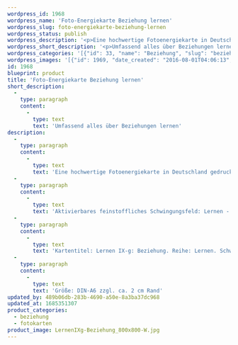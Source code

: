 ```yaml
---
wordpress_id: 1968
wordpress_name: 'Foto-Energiekarte Beziehung lernen'
wordpress_slug: foto-energiekarte-beziehung-lernen
wordpress_status: publish
wordpress_description: '<p>Eine hochwertige Fotoenergiekarte in Deutschland gedruckt und in Handarbeit laminiert. Sie ist in Postkartengröße (DIN-A6) gut zu transportieren und kann auch auf den Körper aufgelegt werden.</p><p>Aktivierbares feinstoffliches Schwingungsfeld: Lernen - Beziehung - Stimmige Kontakte: (Neu) lernen, was Beziehung ist, was Sie uns bedeutet bzw. welche Bedeutungen unsere verschiedenen Beziehungen für uns haben und wie sie ideal aussehen (Arbeitsbeziehungen, private tiefergehende Beziehungen, kurze und lange Beziehungen usw.). Auch die Beziehung zu uns selbst ist hier inbegriffen.</p><p>Kartentitel: Lernen IX-g: Beziehung. Reihe: Lernen. Schwingungsebene: Grün.</p><p>Größe: DIN-A6 zzgl. ca. 2 cm Rand<br />Andere Formate sind individuell für Sie innerhalb weniger Tage herstellbar. Bitte kontaktieren Sie uns hierfür unter <a href="mailto:info@elvedenverlag.de">info@elvedenverlag.de</a>.</p><p><a href="https://my.feenbaum.de/anwendung-energiebilder-foto-laminiert/">Anwendungshinweise</a>      <a href="https://my.feenbaum.de/produktinformationen-fotokarten/">Produktinformationen</a></p>'
wordpress_short_description: '<p>Umfassend alles über Beziehungen lernen<br /><em>Hinweis: Das Wasserzeichen „Elveden Verlag Energiebild“ wird nicht mit gedruckt</em></p>'
wordpress_categories: '[{"id": 33, "name": "Beziehung", "slug": "beziehung"}, {"id": 23, "name": "Fotokarten", "slug": "fotokarten"}]'
wordpress_images: '[{"id": 1969, "date_created": "2016-08-01T04:06:13", "date_created_gmt": "2016-08-01T00:06:13", "date_modified": "2016-08-01T04:06:13", "date_modified_gmt": "2016-08-01T00:06:13", "src": "https://my.feenbaum.de/wp-content/uploads/2016/08/LernenIXg-Beziehung_800x800-W.jpg", "name": "LernenIXg-Beziehung_800x800-W", "alt": ""}]'
id: 1968
blueprint: product
title: 'Foto-Energiekarte Beziehung lernen'
short_description:
  -
    type: paragraph
    content:
      -
        type: text
        text: 'Umfassend alles über Beziehungen lernen'
description:
  -
    type: paragraph
    content:
      -
        type: text
        text: 'Eine hochwertige Fotoenergiekarte in Deutschland gedruckt und in Handarbeit laminiert. Sie ist in Postkartengröße (DIN-A6) gut zu transportieren und kann auch auf den Körper aufgelegt werden.'
  -
    type: paragraph
    content:
      -
        type: text
        text: 'Aktivierbares feinstoffliches Schwingungsfeld: Lernen - Beziehung - Stimmige Kontakte: (Neu) lernen, was Beziehung ist, was Sie uns bedeutet bzw. welche Bedeutungen unsere verschiedenen Beziehungen für uns haben und wie sie ideal aussehen (Arbeitsbeziehungen, private tiefergehende Beziehungen, kurze und lange Beziehungen usw.). Auch die Beziehung zu uns selbst ist hier inbegriffen.'
  -
    type: paragraph
    content:
      -
        type: text
        text: 'Kartentitel: Lernen IX-g: Beziehung. Reihe: Lernen. Schwingungsebene: Grün.'
  -
    type: paragraph
    content:
      -
        type: text
        text: 'Größe: DIN-A6 zzgl. ca. 2 cm Rand'
updated_by: 489b06db-283b-4690-a50e-8a3ba37dc968
updated_at: 1685351307
product_categories:
  - beziehung
  - fotokarten
product_image: LernenIXg-Beziehung_800x800-W.jpg
---
```

